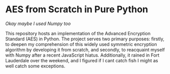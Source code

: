 # AES from Scratch in Pure Python

*Okay maybe I used Numpy too*

This repository hosts an implementation of the Advanced Encryption Standard (AES) in Python. The project serves two primary purposes: firstly, to deepen my comprehension of this widely used symmetric encryption algorithm by developing it from scratch, and secondly, to reacquaint myself with Numpy after a recent JavaScript hiatus. Additionally, it rained in Fort Lauderdale over the weekend, and I figured if I cant catch fish I might as well catch some exceptions.


